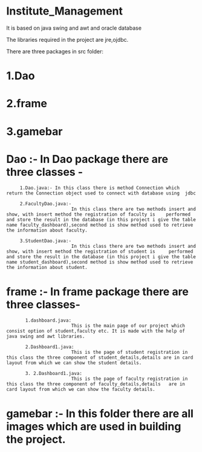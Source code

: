# Institute_Management
It is based on java swing and awt and oracle database

The libraries required in the project are jre,ojdbc.

There are three packages in src folder:

# 1.Dao
# 2.frame
# 3.gamebar

# Dao :- In Dao package there are three classes -

         1.Dao.java:- In this class there is method Connection which return the Connection object used to connect with database using  jdbc
         
         2.FacultyDao.java:-
                            In this class there are two methods insert and show, with insert method the registration of faculty is    performed and store the result in the database (in this project i give the table name faculty_dashboard),second method is show method used to retrieve the information about faculty.

         3.StudentDao.java:- 
                            In this class there are two methods insert and show, with insert method the registration of student is     performed and store the result in the database (in this project i give the table name student_dashboard),second method is show method used to retrieve the information about student.

# frame :- In frame package there are three classes-

           1.dashboard.java: 
                            This is the main page of our project which consist option of student,faculty etc. It is made with the help of java swing and awt libraries.
           
           2.Dashboard1.java:
                            This is the page of student registration in this class the three component of student_details,details are in card layout from which we can show the student details.
           
           3. 2.Dashboard1.java: 
                            This is the page of faculty registration in this class the three component of faculty_details,details   are in card layout from which we can show the faculty details.
           
# gamebar :- In this folder there are all images which are used in building the project.        
           
           
           
           
           
           
